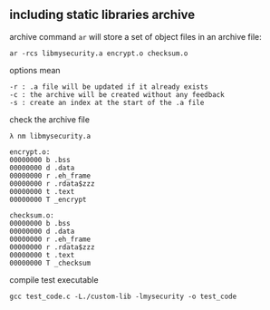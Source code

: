 ## including static libraries archive

archive command `ar` will store a set of object files in an archive file:

```
ar -rcs libmysecurity.a encrypt.o checksum.o
```

options mean 

```
-r : .a file will be updated if it already exists
-c : the archive will be created without any feedback
-s : create an index at the start of the .a file
```

check the archive file

```
λ nm libmysecurity.a

encrypt.o:
00000000 b .bss
00000000 d .data
00000000 r .eh_frame
00000000 r .rdata$zzz
00000000 t .text
00000000 T _encrypt

checksum.o:
00000000 b .bss
00000000 d .data
00000000 r .eh_frame
00000000 r .rdata$zzz
00000000 t .text
00000000 T _checksum
```


compile test executable

```
gcc test_code.c -L./custom-lib -lmysecurity -o test_code
```
